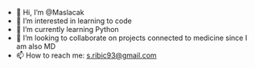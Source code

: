 - 👋 Hi, I’m @Maslacak
- 👀 I’m interested in learning to code
- 🌱 I’m currently learning Python
- 💞️ I’m looking to collaborate on projects connected to medicine since I am also MD
- 📫 How to reach me: s.ribic93@gmail.com

<!---
Maslacak/Maslacak is a ✨ special ✨ repository because its `README.md` (this file) appears on your GitHub profile.
You can click the Preview link to take a look at your changes.
--->
